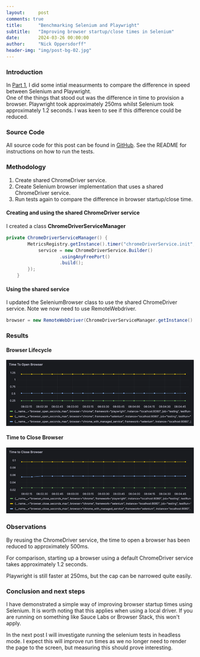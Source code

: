 ```yaml
---
layout:     post
comments: true
title:      "Benchmarking Selenium and Playwright"
subtitle:   "Improving browser startup/close times in Selenium"
date:       2024-03-26 00:00:00
author:     "Nick Oppersdorff"
header-img: "img/post-bg-02.jpg"
---
```


### Introduction
In [Part 1](https://blog.testworx.io/2024/03/26/benchmarking-selenium-and-playwright/), I did some intial measurments to compare the difference in speed between Selenium and Playwright.  
One of the things that stood out was the difference in time to provision a browser.  Playwright took approximately 250ms 
whilst Selenium took approximately 1.2 seconds.  I was keen to see if this difference could be reduced.

### Source Code
All source code for this post can be found in [GitHub](https://github.com/testworx/browser-automation-benchmarking/tree/benchmarking-pt-2).
See the README for instructions on how to run the tests.

### Methodology
1. Create shared ChromeDriver service.
2. Create Selenium browser implementation that uses a shared ChromeDriver service.
3. Run tests again to compare the difference in browser startup/close time.

#### Creating and using the shared ChromeDriver service
I created a class **ChromeDriverServiceManager**
```java
private ChromeDriverServiceManager() {
        MetricsRegistry.getInstance().timer("chromeDriverService.init", "framework", "selenium").record(() -> {
            service = new ChromeDriverService.Builder()
                    .usingAnyFreePort()
                    .build();
        });
    }
```

#### Using the shared service
I updated the SeleniumBrowser class to use the shared ChromeDriver service.  Note we now need to use RemoteWebdriver.
```java
browser = new RemoteWebDriver(ChromeDriverServiceManager.getInstance().service.getUrl(), new ChromeOptions());
```

### Results
#### Browser Lifecycle
![time-to-open-browser.png](/assets/img/2024/april/benchmarks-pt-2/time-to-open-browser.png)

#### Time to Close Browser
![time-to-close-browser.png](/assets/img/2024/april/benchmarks-pt-2/time-to-close-browser.png)

### Observations
By reusing the ChromeDriver service, the time to open a browser has been reduced to approximately 500ms. 

For comparison, starting up a browser using a default ChromeDriver service takes approximately 1.2 seconds.

Playwright is still faster at 250ms, but the cap can be narrowed quite easily.

### Conclusion and next steps
I have demonstrated a simple way of improving browser startup times using Selenium.  It is worth noting that this applies when using a local driver.  If you are running on something like Sauce Labs or Browser Stack, this won't apply.

In the next post I will investigate running the selenium tests in headless mode.  I expect this will improve run times as we no longer need to render the page to the screen, but measuring this should prove interesting.





